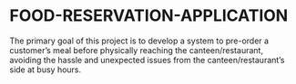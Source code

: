 # FOOD-RESERVATION-APPLICATION
The primary goal of this project is to develop a system to pre-order a customer’s meal before physically reaching the canteen/restaurant, avoiding the hassle and unexpected issues from the canteen/restaurant’s side at busy hours.
